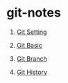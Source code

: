 # git-notes

1. [Git Setting](https://github.com/yiminprogram/git-notes/git-setting)

1. [Git Basic](https://github.com/yiminprogram/git-notes/git-basic)

1. [Git Branch](https://github.com/yiminprogram/git-notes/git-branch)

1. [Git History](https://github.com/yiminprogram/git-notes/git-history)
